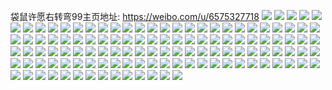 袋鼠许愿右转弯99主页地址: https://weibo.com/u/6575327718 
![](https://wx4.sinaimg.cn/mw2000/007aZp6Sly1h9ijofw6d4j30k00zkgya.jpg) 
![](https://wx4.sinaimg.cn/mw2000/007aZp6Sly1h9ijodfq6dj30k00zk4ae.jpg) 
![](https://wx4.sinaimg.cn/mw2000/007aZp6Sly1h9ijpdee5uj31uh2gm1ky.jpg) 
![](https://wx4.sinaimg.cn/mw2000/007aZp6Sly1h9ijq209bmj32c0340u0z.jpg) 
![](https://wx4.sinaimg.cn/mw2000/007aZp6Sly1h9ijqblqvkj32142pikjm.jpg) 
![](https://wx4.sinaimg.cn/mw2000/007aZp6Sly1h9ijrjqyldj32c0340npe.jpg) 
![](https://wx4.sinaimg.cn/mw2000/007aZp6Sly1h6xyvwmyubj30ji0yz42z.jpg) 
![](https://wx4.sinaimg.cn/mw2000/007aZp6Sly1h6xyvysmgij30mz14vtl2.jpg) 
![](https://wx4.sinaimg.cn/mw2000/007aZp6Sly1h6xyvz39wnj30sg0lc7co.jpg) 
![](https://wx4.sinaimg.cn/mw2000/007aZp6Sly1h6xyvw77i6j32dc35sn4v.jpg) 
![](https://wx4.sinaimg.cn/mw2000/007aZp6Sly1h6xyvxcj3xj33402c07wi.jpg) 
![](https://wx4.sinaimg.cn/mw2000/007aZp6Sly1h6xyvy4bkbj33402c0b2a.jpg) 
![](https://wx4.sinaimg.cn/mw2000/007aZp6Sly1h6xyvzs08cj33402c0b2a.jpg) 
![](https://wx4.sinaimg.cn/mw2000/007aZp6Sly1h6xyw1n6l0j31td2f57wi.jpg) 
![](https://wx4.sinaimg.cn/mw2000/007aZp6Sly1h6c6quao90j33402c0wqf.jpg) 
![](https://wx4.sinaimg.cn/mw2000/007aZp6Sly1h63ldj0xabj33082961kz.jpg) 
![](https://wx4.sinaimg.cn/mw2000/007aZp6Sly1h63ldjf2urj30mh0tzweo.jpg) 
![](https://wx4.sinaimg.cn/mw2000/007aZp6Sly1h63ldn8vz1j31sc2dsdmi.jpg) 
![](https://wx4.sinaimg.cn/mw2000/007aZp6Sly1h5wqmenyoij324d2tt1ky.jpg) 
![](https://wx4.sinaimg.cn/mw2000/007aZp6Sly1h5wqmdtl2nj30n00n0jts.jpg) 
![](https://wx4.sinaimg.cn/mw2000/007aZp6Sly1h3mx9orgo3j30u01g77vl.jpg) 
![](https://wx4.sinaimg.cn/mw2000/007aZp6Sly1h3mx9li5fdj327r2yc4qr.jpg) 
![](https://wx4.sinaimg.cn/mw2000/007aZp6Sly1h22954b7gwj30n00uoju4.jpg) 
![](https://wx4.sinaimg.cn/mw2000/007aZp6Sly1h1vimfhbrrj30n00n0jwh.jpg) 
![](https://wx4.sinaimg.cn/mw2000/007aZp6Sly1h1hq1400bjj32c03404qu.jpg) 
![](https://wx4.sinaimg.cn/mw2000/007aZp6Sly1h1hq17x5h8j32c03404qt.jpg) 
![](https://wx4.sinaimg.cn/mw2000/007aZp6Sly1h1hq0zld0oj32c02c0npe.jpg) 
![](https://wx4.sinaimg.cn/mw2000/007aZp6Sly1gyd66voun4j30lv15he0g.jpg) 
![](https://wx4.sinaimg.cn/mw2000/007aZp6Sly1gxyh5hnho7j32il1vykjn.jpg) 
![](https://wx4.sinaimg.cn/mw2000/007aZp6Sly1gxyh5lptr3j32c02c0x6r.jpg) 
![](https://wx4.sinaimg.cn/mw2000/007aZp6Sly1gxyh5mds7fj30rn0rngxi.jpg) 
![](https://wx4.sinaimg.cn/mw2000/007aZp6Sly1gwlbxse8haj33402c0qva.jpg) 
![](https://wx4.sinaimg.cn/mw2000/007aZp6Sly1gwlbxjm993j32c0340hdv.jpg) 
![](https://wx4.sinaimg.cn/mw2000/007aZp6Sly1gwlbxur1h9j33402c0qv5.jpg) 
![](https://wx4.sinaimg.cn/mw2000/007aZp6Sly1gw7sf10tpvj33402c0e83.jpg) 
![](https://wx4.sinaimg.cn/mw2000/007aZp6Sly1gw7sevnnm7j33402c04qr.jpg) 
![](https://wx4.sinaimg.cn/mw2000/007aZp6Sly1gw7sfemxhmj33402c0x6r.jpg) 
![](https://wx4.sinaimg.cn/mw2000/007aZp6Sly1gw7sfj2y65j33402c04qs.jpg) 
![](https://wx4.sinaimg.cn/mw2000/007aZp6Sly1gw7sgtizntj32c03401l2.jpg) 
![](https://wx4.sinaimg.cn/mw2000/007aZp6Sly1gw7sgxu5tsj33402c0hdv.jpg) 
![](https://wx4.sinaimg.cn/mw2000/007aZp6Sly1gw6h5o2li1j33402c0kjl.jpg) 
![](https://wx4.sinaimg.cn/mw2000/007aZp6Sly1gw6h5md0q1j33402c0x6p.jpg) 
![](https://wx4.sinaimg.cn/mw2000/007aZp6Sly1gw6h5qwhcej33402c0x6p.jpg) 
![](https://wx4.sinaimg.cn/mw2000/007aZp6Sly1gw6h5uki61j31t42etnpe.jpg) 
![](https://wx4.sinaimg.cn/mw2000/007aZp6Sly1gvyd7j761wj330j29enpg.jpg) 
![](https://wx4.sinaimg.cn/mw2000/007aZp6Sly1gvtttq0rpjj33402c0npe.jpg) 
![](https://wx4.sinaimg.cn/mw2000/007aZp6Sly1gvruyl59u0j31mz26n7wi.jpg) 
![](https://wx4.sinaimg.cn/mw2000/007aZp6Sly1gvnsh5udd6j60n00h9wjj02.jpg) 
![](https://wx4.sinaimg.cn/mw2000/007aZp6Sly1gvimzzmvv2j63402c0b2a02.jpg) 
![](https://wx4.sinaimg.cn/mw2000/007aZp6Sly1gvdx56nnvgj61gb1gbb2902.jpg) 
![](https://wx4.sinaimg.cn/mw2000/007aZp6Sly1gulpetaafsj623n2svnpe02.jpg) 
![](https://wx4.sinaimg.cn/mw2000/007aZp6Sly1gui4xn1o1nj61kw1kw1h002.jpg) 
![](https://wx4.sinaimg.cn/mw2000/007aZp6Sly1guck3lt2e3j62c0340npe02.jpg) 
![](https://wx4.sinaimg.cn/mw2000/007aZp6Sly1gssesjkduyj32c02c0hdu.jpg) 
![](https://wx4.sinaimg.cn/mw2000/007aZp6Sly1gs1lyzxeyxj30u00u0n94.jpg) 
![](https://wx4.sinaimg.cn/mw2000/007aZp6Sly1grz167veu0j31400u0qhw.jpg) 
![](https://wx4.sinaimg.cn/mw2000/007aZp6Sly1grz165e7tdj31400u0432.jpg) 
![](https://wx4.sinaimg.cn/mw2000/007aZp6Sly1grfdne5ierj30n00n03zz.jpg) 
![](https://wx4.sinaimg.cn/mw2000/007aZp6Sly1grfdncycwdj30u010dgrj.jpg) 
![](https://wx4.sinaimg.cn/mw2000/007aZp6Sly1grdfyk891sj30n009bgmr.jpg) 
![](https://wx4.sinaimg.cn/mw2000/007aZp6Sly1gr6glo51uxj60u0140tj702.jpg) 
![](https://wx4.sinaimg.cn/mw2000/007aZp6Sly1gr6glqlpbgj31400u0tl1.jpg) 
![](https://wx4.sinaimg.cn/mw2000/007aZp6Sly1gq2rzenclrj32c02c0qvb.jpg) 
![](https://wx4.sinaimg.cn/mw2000/007aZp6Sly1gq2rzbpxtoj32c02c0npl.jpg) 
![](https://wx4.sinaimg.cn/mw2000/007aZp6Sly1gq0nfuvf7hj32c02bz1l4.jpg) 
![](https://wx4.sinaimg.cn/mw2000/007aZp6Sly1gq0nfyr2lvj32c02bzhe0.jpg) 
![](https://wx4.sinaimg.cn/mw2000/007aZp6Sly1gq0ng2t8dyj32c02bze87.jpg) 
![](https://wx4.sinaimg.cn/mw2000/007aZp6Sly1gq0ng9d9coj32c02bze86.jpg) 
![](https://wx4.sinaimg.cn/mw2000/007aZp6Sly1gq0nfr9uwej32c02c0e88.jpg) 
![](https://wx4.sinaimg.cn/mw2000/007aZp6Sly1gq0ng6ht1fj32c02bzhe0.jpg) 
![](https://wx4.sinaimg.cn/mw2000/007aZp6Sly1gowaqi44q7j32io1w01l1.jpg) 
![](https://wx4.sinaimg.cn/mw2000/007aZp6Sly1gmaf8gp3kpj32ao2aoe82.jpg) 
![](https://wx4.sinaimg.cn/mw2000/007aZp6Sly1gm4f8i3cnej32io1f7npf.jpg) 
![](https://wx4.sinaimg.cn/mw2000/007aZp6Sly1glovuylesyj32ao2aou0x.jpg) 
![](https://wx4.sinaimg.cn/mw2000/007aZp6Sly1glmh3roqdwj32ao2aoe82.jpg) 
![](https://wx4.sinaimg.cn/mw2000/007aZp6Sly1glmh3uazjvj32ao2ao7wj.jpg) 
![](https://wx4.sinaimg.cn/mw2000/007aZp6Sly1glmh3xp5bfj32ao2aob2a.jpg) 
![](https://wx4.sinaimg.cn/mw2000/007aZp6Sly1glmh4297jbj32ao2aou0y.jpg) 
![](https://wx4.sinaimg.cn/mw2000/007aZp6Sly1glmh43cjzzj32io1f4e1n.jpg) 
![](https://wx4.sinaimg.cn/mw2000/007aZp6Sly1glmh454v3dj30rr4aghdt.jpg) 
![](https://wx4.sinaimg.cn/mw2000/007aZp6Sly1glmh47k57zj30rs3uwe83.jpg) 
![](https://wx4.sinaimg.cn/mw2000/007aZp6Sly1glmh4au940j30rs3uwhdv.jpg) 
![](https://wx4.sinaimg.cn/mw2000/007aZp6Sly1glmh4er55vj30rs2ztqv6.jpg) 
![](https://wx4.sinaimg.cn/mw2000/007aZp6Sly1gkuqnnbh5pj315o6y0e89.jpg) 
![](https://wx4.sinaimg.cn/mw2000/007aZp6Sly1gkuqnpvfw1j30i42io7wh.jpg) 
![](https://wx4.sinaimg.cn/mw2000/007aZp6Sly1gkuqnzvi2nj315o5sce86.jpg) 
![](https://wx4.sinaimg.cn/mw2000/007aZp6Sly1gkuqo1wctcj32ao2aoe81.jpg) 
![](https://wx4.sinaimg.cn/mw2000/007aZp6Sly1gkizodfe2rj32ao2aokjn.jpg) 
![](https://wx4.sinaimg.cn/mw2000/007aZp6Sly1gjp4v95iijj32ao2aokjm.jpg) 
![](https://wx4.sinaimg.cn/mw2000/007aZp6Sly1gjp4vag9m7j32ao2ao7vv.jpg) 
![](https://wx4.sinaimg.cn/mw2000/007aZp6Sly1gjp4vcawhij32ao2aokjm.jpg) 
![](https://wx4.sinaimg.cn/mw2000/007aZp6Sly1gjgux6p8w3j30u00m1q7b.jpg) 
![](https://wx4.sinaimg.cn/mw2000/007aZp6Sly1gj56az4zkyj32ao2aohdv.jpg) 
![](https://wx4.sinaimg.cn/mw2000/007aZp6Sly1gicm89ut59j32ao2aox6p.jpg) 
![](https://wx4.sinaimg.cn/mw2000/007aZp6Sly1ghrgggdqlpj30u00ty0yq.jpg) 
![](https://wx4.sinaimg.cn/mw2000/007aZp6Sly1ghaf2qw2aij31w01w0e82.jpg) 
![](https://wx4.sinaimg.cn/mw2000/007aZp6Sly1ggpkrx28nwj323016cnpd.jpg) 
![](https://wx4.sinaimg.cn/mw2000/007aZp6Sly1gg5lkbkz6pj31hc0u07kt.jpg) 
![](https://wx4.sinaimg.cn/mw2000/007aZp6Sly1gfznazelsgj30qc0fg79c.jpg) 
![](https://wx4.sinaimg.cn/mw2000/007aZp6Sly1gfytmdxfz9j32ao2aox6p.jpg) 
![](https://wx4.sinaimg.cn/mw2000/007aZp6Sly1gfytmesr2nj32ao2ao1ky.jpg) 
![](https://wx4.sinaimg.cn/mw2000/007aZp6Sly1gfytmgaox9j32ao2aonpf.jpg) 
![](https://wx4.sinaimg.cn/mw2000/007aZp6Sly1gfytmhuidhj32ao2ao7wk.jpg) 
![](https://wx4.sinaimg.cn/mw2000/007aZp6Sly1gfytmja8ouj32ao2aox6r.jpg) 
![](https://wx4.sinaimg.cn/mw2000/007aZp6Sly1gfytml4t5sj32ao2aohdw.jpg) 
![](https://wx4.sinaimg.cn/mw2000/007aZp6Sly1gfytmm9wnxj32ao2aokjm.jpg) 
![](https://wx4.sinaimg.cn/mw2000/007aZp6Sly1gfytmnf81tj32ao2aoqv6.jpg) 
![](https://wx4.sinaimg.cn/mw2000/007aZp6Sly1gfytmoof0vj32ao2aonpe.jpg) 
![](https://wx4.sinaimg.cn/mw2000/007aZp6Sly1gfao0mft3lj32ao2aokjo.jpg) 
![](https://wx4.sinaimg.cn/mw2000/007aZp6Sly1geixqktu0kj32io1f4x6q.jpg) 
![](https://wx4.sinaimg.cn/mw2000/007aZp6Sly1gec6ad2krnj32io1f4e84.jpg) 
![](https://wx4.sinaimg.cn/mw2000/007aZp6Sly1gdti7iycdvj30j60j676l.jpg) 
![](https://wx4.sinaimg.cn/mw2000/007aZp6Sly1gbydqppvufj30u00u0mz6.jpg) 
![](https://wx4.sinaimg.cn/mw2000/007aZp6Sly1gbydqqb9hrj30u00u0tav.jpg) 
![](https://wx4.sinaimg.cn/mw2000/007aZp6Sly1gbltw14l63j313y0u04qp.jpg) 
![](https://wx4.sinaimg.cn/mw2000/007aZp6Sly1gbltw1nxzpj313y0u01kx.jpg) 
![](https://wx4.sinaimg.cn/mw2000/007aZp6Sly1gaoucqb9muj33282aoqv7.jpg) 
![](https://wx4.sinaimg.cn/mw2000/007aZp6Sly1gaoucxw3gbj33282ao1l2.jpg) 
![](https://wx4.sinaimg.cn/mw2000/007aZp6Sly1galczz4tl3j33282ao7wk.jpg) 
